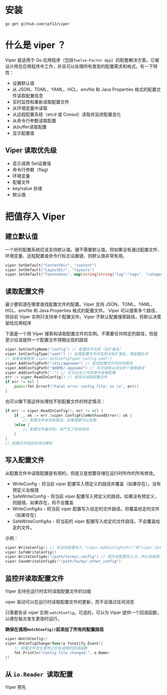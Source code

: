 
# 安装

~~~
go get github.com/spf13/viper
~~~

# 什么是 viper ？

Viper 是适用于 Go 应用程序（包括`Twelve-Factor App`）的配套解决方案。它被设计用在应用程序中工作，并且可以处理所有类型的配置需求和格式。有一下特性：

- 设置默认值
- 从 JSON、TOML、YAML、HCL、envfile 和 Java Properties 格式的配置文件读取配置信息
- 实时监控和重新读取配置文件
- 从环境变量中读取
- 从远程配置系统（etcd 或 Consul）读取并监控配置变化
- 从命令行参数读取配置
- 从buffer读取配置
- 显示配置值

## Viper 读取优先级

- 显示调用 Set设置值
- 命令行参数（flag)
- 环境变量
- 配置文件
- key/value 存储
- 默认值

# 把值存入 Viper

## 建立默认值

一个好的配置系统应该支持默认值。键不需要默认值，但如果没有通过配置文件、环境变量、远程配置或命令行标志设置键，则默认值非常有用。

~~~go
viper.SetDefault("ContentDir", "content")
viper.SetDefault("LayoutDir", "layouts")
viper.SetDefault("Taxonomies", map[string]string{"tag":"tags", "category":"categories"})
~~~

## 读取配置文件

最少要知道在哪里查找配置文件的配置。Viper 支持  JSON、TOML、YAML、HCL、envfile 和 Java Properties 格式的配置文件。 Viper 可以搜索多个路径，但目前 Viper 实例只支持单个配置文件。Viper 不默认配置搜索路径，将默认决策留给应用程序

下面是一个用 Viper 搜索和读取配置文件的实例。不需要任何特定的路径，但是至少应该提供一个配置文件预期出现的路径

~~~go
viper.SetConfigName("config") // 配置文件名称（无扩展名）
viper.SetConfigType("yaml") // 如果配置文件的名称没有扩展名，需配置此项
// 或者直接使用 viper.SetConfigType("config.yaml")
viper.AddConfigPath("/etc/appname") // 查找配置文件所在的路径
viper.AddConfigPath("$HOME/.appname") // 多次调用以添加多个搜索路径
viper.AddConfigPath(".") // 还可以在工作目录中查看配置
err := viper.ReadInConfig() // 查找并读取配置文件
if err != nil {
	panic(fmt.Errorf("Fatal error config file: %s \n", err))
}
~~~

也可以像下面这样处理找不到配置文件的特定情况：

~~~go
if err := viper.ReadInConfig(); err != nil {
	if _, ok := err.(viper.ConfigFileNotFoundError); ok {
		// 配置文件未找到错误，如果需要可以忽略
	}else {
		// 配置文件备好到，但产生了其他错误
	}
}
// 配置文件找到并成功解析
~~~

## 写入配置文件

从配置文件中读取配置是有用的，但是又是想要存储在运行时所作的所有修改。

- WriteConfig - 将当前 viper 配置写入预定义的路径并覆盖（如果存在）。没有预定义会报错
- SafeWriteConfig - 将当前 viper 配置写入预定义的路径。如果没有预定义，则报错。如果存在，将不会覆盖
- WriteConfigAs - 将当前 viper 配置写入给定的文件路径。将覆盖给定的文件（如果存在）
- SafeWriteConfigAs - 将当前的 viper 配置写入给定的文件路径。不会覆盖给定的文件。

示例：
~~~go
viper.WriteConfig() // 将当前配置写入 "viper.AddConfigPath()"和"viper.SetConfigName" 设置的预定义路径
viper.SafeWriteConfig()
viper.WriteConfigAs("/path/to/my/.config") // 因为该配置写入过，所以会报错
viper.SaveWriteConfigAs("/path/to/my/.other_config")
~~~

## 监控并读取配置文件

Viper 支持在运行时实时读取配置文件的功能

viper 驱动可以在运行时读取配置文件的更新，而不会错过任何消息

只需要告诉 viper 实例 `watchConfig`。可选的，可以为 Viper 提供一个回调函数，以便在每次发生更改时运行。

**确保在调用` WatchConfig() `前添加了所有的配置路径**

~~~go
viper.WatchConfig()
viper.OnConfigChange(func(e fsnotify.Event){
	// 配置文件发生更改之后会调用的回调函数
	fmt.Println("Config file changed:", e.Name)
})
~~~

## 从 `io.Reader `读取配置

Viper 预先